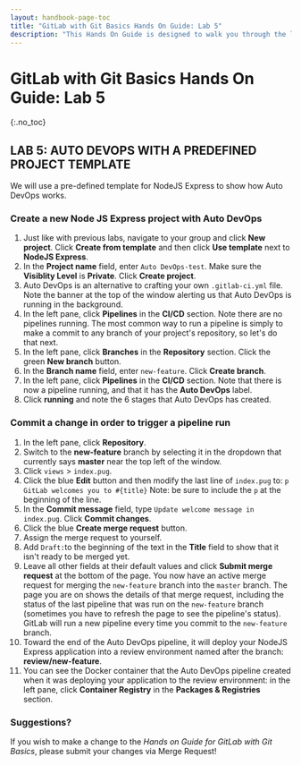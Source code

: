 ```yaml
---
layout: handbook-page-toc
title: "GitLab with Git Basics Hands On Guide: Lab 5"
description: "This Hands On Guide is designed to walk you through the lab exercises used in the GitLab with Git Basics course."
---
```

# GitLab with Git Basics Hands On Guide: Lab 5
{:.no_toc}

## LAB 5: AUTO DEVOPS WITH A PREDEFINED PROJECT TEMPLATE

We will use a pre-defined template for NodeJS Express to show how Auto DevOps works.

### Create a new Node JS Express project with Auto DevOps
1. Just like with previous labs, navigate to your group and click **New project**. Click **Create from template** and then click **Use template** next to **NodeJS Express**.
2. In the **Project name** field, enter `Auto DevOps-test`. Make sure the **Visiblity Level** is **Private**. Click **Create project**.
3. Auto DevOps is an alternative to crafting your own `.gitlab-ci.yml` file. Note the banner at the top of the window alerting us that Auto DevOps is running in the background.
4. In the left pane, click **Pipelines** in the **CI/CD** section. Note there are no pipelines running. The most common way to run a pipeline is simply to make a commit to any branch of your project's repository, so let's do that next.
5. In the left pane, click **Branches** in the **Repository** section. Click the green **New branch** button.
6. In the **Branch name** field, enter `new-feature`. Click **Create branch**.
7. In the left pane, click **Pipelines** in the **CI/CD** section. Note that there is now a pipeline running, and that it has the **Auto DevOps** label.
8. Click **running** and note the 6 stages that Auto DevOps has created.

### Commit a change in order to trigger a pipeline run
1. In the left pane, click **Repository**.
2. Switch to the **new-feature** branch by selecting it in the dropdown that currently says **master** near the top left of the window.
4. Click `views` > `index.pug`.
5. Click the blue **Edit** button and then modify the last line of `index.pug` to: `p GitLab welcomes you to #{title}` Note: be sure to include the `p` at the beginning of the line.
6. In the **Commit message** field, type `Update welcome message in index.pug`. Click **Commit changes**.
7. Click the blue **Create merge request** button.
8. Assign the merge request to yourself.
9. Add `Draft:`to the beginning of the text in the **Title** field to show that it isn't ready to be merged yet.
10. Leave all other fields at their default values and click **Submit merge request** at the bottom of the page. You now have an active merge request for merging the `new-feature` branch into the `master` branch. The page you are on shows the details of that merge request, including the status of the last pipeline that was run on the `new-feature` branch (sometimes you have to refresh the page to see the pipeline's status). GitLab will run a new pipeline every time you commit to the `new-feature` branch.
11. Toward the end of the Auto DevOps pipeline, it will deploy your NodeJS Express application into a review environment named after the branch: **review/new-feature**.
12. You can see the Docker container that the Auto DevOps pipeline created when it was deploying your application to the review environment: in the left pane, click **Container Registry** in the **Packages & Registries** section.

### Suggestions?

If you wish to make a change to the *Hands on Guide for GitLab with Git Basics*, please submit your changes via Merge Request!
